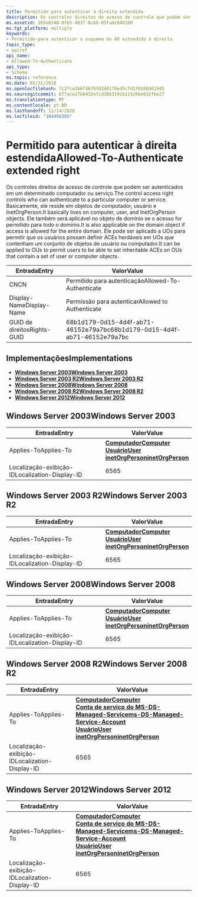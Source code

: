 ```yaml
---
title: Permitido para autenticar à direita estendida
description: Os controles direitos de acesso de controle que podem ser autenticados em um determinado computador ou serviço.
ms.assetid: 265e6240-0fb5-4037-8c66-05fadc646100
ms.tgt_platform: multiple
keywords:
- Permitido-para autenticar o esquema do AD estendido à direita
topic_type:
- apiref
api_name:
- Allowed-To-Authenticate
api_type:
- Schema
ms.topic: reference
ms.date: 05/31/2018
ms.openlocfilehash: 7c2fca1b6f4670fd340170ed5cfd1f0160d61945
ms.sourcegitcommit: b77ace27b0432e7cd3863191b11926be032fbe2f
ms.translationtype: MT
ms.contentlocale: pt-BR
ms.lasthandoff: 12/14/2020
ms.locfileid: "104456305"
---
```

# <a name="allowed-to-authenticate-extended-right"></a><span data-ttu-id="b8022-104">Permitido para autenticar à direita estendida</span><span class="sxs-lookup"><span data-stu-id="b8022-104">Allowed-To-Authenticate extended right</span></span>

<span data-ttu-id="b8022-105">Os controles direitos de acesso de controle que podem ser autenticados em um determinado computador ou serviço.</span><span class="sxs-lookup"><span data-stu-id="b8022-105">The control access right controls who can authenticate to a particular computer or service.</span></span> <span data-ttu-id="b8022-106">Basicamente, ele reside em objetos de computador, usuário e InetOrgPerson.</span><span class="sxs-lookup"><span data-stu-id="b8022-106">It basically lives on computer, user, and InetOrgPerson objects.</span></span> <span data-ttu-id="b8022-107">Ele também será aplicável no objeto de domínio se o acesso for permitido para todo o domínio.</span><span class="sxs-lookup"><span data-stu-id="b8022-107">It is also applicable on the domain object if access is allowed for the entire domain.</span></span> <span data-ttu-id="b8022-108">Ele pode ser aplicado a UOs para permitir que os usuários possam definir ACEs herdáveis em UOs que contenham um conjunto de objetos de usuário ou computador.</span><span class="sxs-lookup"><span data-stu-id="b8022-108">It can be applied to OUs to permit users to be able to set inheritable ACEs on OUs that contain a set of user or computer objects.</span></span>



| <span data-ttu-id="b8022-109">Entrada</span><span class="sxs-lookup"><span data-stu-id="b8022-109">Entry</span></span> | <span data-ttu-id="b8022-110">Valor</span><span class="sxs-lookup"><span data-stu-id="b8022-110">Value</span></span> |
|--------------|--------------------------------------|
| <span data-ttu-id="b8022-111">CN</span><span class="sxs-lookup"><span data-stu-id="b8022-111">CN</span></span>           | <span data-ttu-id="b8022-112">Permitido para autenticação</span><span class="sxs-lookup"><span data-stu-id="b8022-112">Allowed-To-Authenticate</span></span>              |
| <span data-ttu-id="b8022-113">Display-Name</span><span class="sxs-lookup"><span data-stu-id="b8022-113">Display-Name</span></span> | <span data-ttu-id="b8022-114">Permissão para autenticar</span><span class="sxs-lookup"><span data-stu-id="b8022-114">Allowed to Authenticate</span></span>              |
| <span data-ttu-id="b8022-115">GUID de direitos</span><span class="sxs-lookup"><span data-stu-id="b8022-115">Rights-GUID</span></span>  | <span data-ttu-id="b8022-116">68b1d179-0d15-4d4f-ab71-46152e79a7bc</span><span class="sxs-lookup"><span data-stu-id="b8022-116">68b1d179-0d15-4d4f-ab71-46152e79a7bc</span></span> |



## <a name="implementations"></a><span data-ttu-id="b8022-117">Implementações</span><span class="sxs-lookup"><span data-stu-id="b8022-117">Implementations</span></span>

-   [<span data-ttu-id="b8022-118">**Windows Server 2003**</span><span class="sxs-lookup"><span data-stu-id="b8022-118">**Windows Server 2003**</span></span>](#windows-server-2003)
-   [<span data-ttu-id="b8022-119">**Windows Server 2003 R2**</span><span class="sxs-lookup"><span data-stu-id="b8022-119">**Windows Server 2003 R2**</span></span>](#windows-server-2003-r2)
-   [<span data-ttu-id="b8022-120">**Windows Server 2008**</span><span class="sxs-lookup"><span data-stu-id="b8022-120">**Windows Server 2008**</span></span>](#windows-server-2008)
-   [<span data-ttu-id="b8022-121">**Windows Server 2008 R2**</span><span class="sxs-lookup"><span data-stu-id="b8022-121">**Windows Server 2008 R2**</span></span>](#windows-server-2008-r2)
-   [<span data-ttu-id="b8022-122">**Windows Server 2012**</span><span class="sxs-lookup"><span data-stu-id="b8022-122">**Windows Server 2012**</span></span>](#windows-server-2012)

## <a name="windows-server-2003"></a><span data-ttu-id="b8022-123">Windows Server 2003</span><span class="sxs-lookup"><span data-stu-id="b8022-123">Windows Server 2003</span></span>



| <span data-ttu-id="b8022-124">Entrada</span><span class="sxs-lookup"><span data-stu-id="b8022-124">Entry</span></span> | <span data-ttu-id="b8022-125">Valor</span><span class="sxs-lookup"><span data-stu-id="b8022-125">Value</span></span> |
|-------------------------|---------------------------------------------------------------------------------------------------------------------------------|
| <span data-ttu-id="b8022-126">Applies-To</span><span class="sxs-lookup"><span data-stu-id="b8022-126">Applies-To</span></span>              | [<span data-ttu-id="b8022-127">**Computador**</span><span class="sxs-lookup"><span data-stu-id="b8022-127">**Computer**</span></span>](c-computer.md)<br/> [<span data-ttu-id="b8022-128">**Usuário**</span><span class="sxs-lookup"><span data-stu-id="b8022-128">**User**</span></span>](c-user.md)<br/> [<span data-ttu-id="b8022-129">**inetOrgPerson**</span><span class="sxs-lookup"><span data-stu-id="b8022-129">**inetOrgPerson**</span></span>](c-inetorgperson.md)<br/> |
| <span data-ttu-id="b8022-130">Localização-exibição-ID</span><span class="sxs-lookup"><span data-stu-id="b8022-130">Localization-Display-ID</span></span> | <span data-ttu-id="b8022-131">65</span><span class="sxs-lookup"><span data-stu-id="b8022-131">65</span></span>                                                                                                                              |



## <a name="windows-server-2003-r2"></a><span data-ttu-id="b8022-132">Windows Server 2003 R2</span><span class="sxs-lookup"><span data-stu-id="b8022-132">Windows Server 2003 R2</span></span>



| <span data-ttu-id="b8022-133">Entrada</span><span class="sxs-lookup"><span data-stu-id="b8022-133">Entry</span></span> | <span data-ttu-id="b8022-134">Valor</span><span class="sxs-lookup"><span data-stu-id="b8022-134">Value</span></span> |
|-------------------------|---------------------------------------------------------------------------------------------------------------------------------|
| <span data-ttu-id="b8022-135">Applies-To</span><span class="sxs-lookup"><span data-stu-id="b8022-135">Applies-To</span></span>              | [<span data-ttu-id="b8022-136">**Computador**</span><span class="sxs-lookup"><span data-stu-id="b8022-136">**Computer**</span></span>](c-computer.md)<br/> [<span data-ttu-id="b8022-137">**Usuário**</span><span class="sxs-lookup"><span data-stu-id="b8022-137">**User**</span></span>](c-user.md)<br/> [<span data-ttu-id="b8022-138">**inetOrgPerson**</span><span class="sxs-lookup"><span data-stu-id="b8022-138">**inetOrgPerson**</span></span>](c-inetorgperson.md)<br/> |
| <span data-ttu-id="b8022-139">Localização-exibição-ID</span><span class="sxs-lookup"><span data-stu-id="b8022-139">Localization-Display-ID</span></span> | <span data-ttu-id="b8022-140">65</span><span class="sxs-lookup"><span data-stu-id="b8022-140">65</span></span>                                                                                                                              |



## <a name="windows-server-2008"></a><span data-ttu-id="b8022-141">Windows Server 2008</span><span class="sxs-lookup"><span data-stu-id="b8022-141">Windows Server 2008</span></span>



| <span data-ttu-id="b8022-142">Entrada</span><span class="sxs-lookup"><span data-stu-id="b8022-142">Entry</span></span> | <span data-ttu-id="b8022-143">Valor</span><span class="sxs-lookup"><span data-stu-id="b8022-143">Value</span></span> |
|-------------------------|---------------------------------------------------------------------------------------------------------------------------------|
| <span data-ttu-id="b8022-144">Applies-To</span><span class="sxs-lookup"><span data-stu-id="b8022-144">Applies-To</span></span>              | [<span data-ttu-id="b8022-145">**Computador**</span><span class="sxs-lookup"><span data-stu-id="b8022-145">**Computer**</span></span>](c-computer.md)<br/> [<span data-ttu-id="b8022-146">**Usuário**</span><span class="sxs-lookup"><span data-stu-id="b8022-146">**User**</span></span>](c-user.md)<br/> [<span data-ttu-id="b8022-147">**inetOrgPerson**</span><span class="sxs-lookup"><span data-stu-id="b8022-147">**inetOrgPerson**</span></span>](c-inetorgperson.md)<br/> |
| <span data-ttu-id="b8022-148">Localização-exibição-ID</span><span class="sxs-lookup"><span data-stu-id="b8022-148">Localization-Display-ID</span></span> | <span data-ttu-id="b8022-149">65</span><span class="sxs-lookup"><span data-stu-id="b8022-149">65</span></span>                                                                                                                              |



## <a name="windows-server-2008-r2"></a><span data-ttu-id="b8022-150">Windows Server 2008 R2</span><span class="sxs-lookup"><span data-stu-id="b8022-150">Windows Server 2008 R2</span></span>



| <span data-ttu-id="b8022-151">Entrada</span><span class="sxs-lookup"><span data-stu-id="b8022-151">Entry</span></span> | <span data-ttu-id="b8022-152">Valor</span><span class="sxs-lookup"><span data-stu-id="b8022-152">Value</span></span> |
|-------------------------|------------------------------------------------------------------------------------------------------------------------------------------------------------------------------------------------------------------|
| <span data-ttu-id="b8022-153">Applies-To</span><span class="sxs-lookup"><span data-stu-id="b8022-153">Applies-To</span></span>              | [<span data-ttu-id="b8022-154">**Computador**</span><span class="sxs-lookup"><span data-stu-id="b8022-154">**Computer**</span></span>](c-computer.md)<br/> [<span data-ttu-id="b8022-155">**Conta de serviço do MS-DS-Managed-Service**</span><span class="sxs-lookup"><span data-stu-id="b8022-155">**ms-DS-Managed-Service-Account**</span></span>](c-msds-managedserviceaccount.md)<br/> [<span data-ttu-id="b8022-156">**Usuário**</span><span class="sxs-lookup"><span data-stu-id="b8022-156">**User**</span></span>](c-user.md)<br/> [<span data-ttu-id="b8022-157">**inetOrgPerson**</span><span class="sxs-lookup"><span data-stu-id="b8022-157">**inetOrgPerson**</span></span>](c-inetorgperson.md)<br/> |
| <span data-ttu-id="b8022-158">Localização-exibição-ID</span><span class="sxs-lookup"><span data-stu-id="b8022-158">Localization-Display-ID</span></span> | <span data-ttu-id="b8022-159">65</span><span class="sxs-lookup"><span data-stu-id="b8022-159">65</span></span>                                                                                                                                                                                                               |



## <a name="windows-server-2012"></a><span data-ttu-id="b8022-160">Windows Server 2012</span><span class="sxs-lookup"><span data-stu-id="b8022-160">Windows Server 2012</span></span>



| <span data-ttu-id="b8022-161">Entrada</span><span class="sxs-lookup"><span data-stu-id="b8022-161">Entry</span></span> | <span data-ttu-id="b8022-162">Valor</span><span class="sxs-lookup"><span data-stu-id="b8022-162">Value</span></span> |
|-------------------------|------------------------------------------------------------------------------------------------------------------------------------------------------------------------------------------------------------------|
| <span data-ttu-id="b8022-163">Applies-To</span><span class="sxs-lookup"><span data-stu-id="b8022-163">Applies-To</span></span>              | [<span data-ttu-id="b8022-164">**Computador**</span><span class="sxs-lookup"><span data-stu-id="b8022-164">**Computer**</span></span>](c-computer.md)<br/> [<span data-ttu-id="b8022-165">**Conta de serviço do MS-DS-Managed-Service**</span><span class="sxs-lookup"><span data-stu-id="b8022-165">**ms-DS-Managed-Service-Account**</span></span>](c-msds-managedserviceaccount.md)<br/> [<span data-ttu-id="b8022-166">**Usuário**</span><span class="sxs-lookup"><span data-stu-id="b8022-166">**User**</span></span>](c-user.md)<br/> [<span data-ttu-id="b8022-167">**inetOrgPerson**</span><span class="sxs-lookup"><span data-stu-id="b8022-167">**inetOrgPerson**</span></span>](c-inetorgperson.md)<br/> |
| <span data-ttu-id="b8022-168">Localização-exibição-ID</span><span class="sxs-lookup"><span data-stu-id="b8022-168">Localization-Display-ID</span></span> | <span data-ttu-id="b8022-169">65</span><span class="sxs-lookup"><span data-stu-id="b8022-169">65</span></span>                                                                                                                                                                                                               |



 

 





